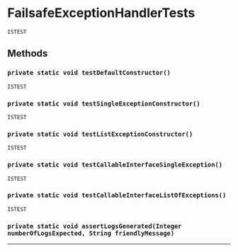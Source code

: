 # FailsafeExceptionHandlerTests

`ISTEST`

## Methods

### `private static void testDefaultConstructor()`

`ISTEST`

### `private static void testSingleExceptionConstructor()`

`ISTEST`

### `private static void testListExceptionConstructor()`

`ISTEST`

### `private static void testCallableInterfaceSingleException()`

`ISTEST`

### `private static void testCallableInterfaceListOfExceptions()`

`ISTEST`

### `private static void assertLogsGenerated(Integer numberOfLogsExpected, String friendlyMessage)`

---
